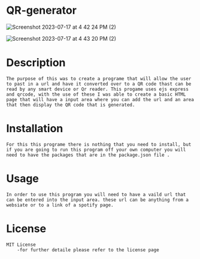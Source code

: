 # QR-generator
![Screenshot 2023-07-17 at 4 42 24 PM (2)](https://github.com/KryptekHD/PreWork-Study-Guide1/assets/125928091/932f657c-1444-432e-9d2d-adb81b2fc4c0)

![Screenshot 2023-07-17 at 4 43 20 PM (2)](https://github.com/KryptekHD/PreWork-Study-Guide1/assets/125928091/ace27daf-8bf3-4f89-8604-ba6fb7fb469b)


# Description 
    The purpose of this was to create a programe that will allow the user to past in a url and have it converted over to a QR code thast can be read by any smart device or Qr reader. This progame uses ejs express and qrcode, with the use of these I was able to create a basic HTML page that will have a input area where you can add the url and an area that then display the QR code that is generated.

# Installation 
    For this this programe there is nothing that you need to install, but if you are going to run this program off your own computer you will need to have the packages that are in the package.json file .

# Usage
    In order to use this program you will need to have a vaild url that can be entered into the input area. these url can be anything from a websiate or to a link of a spotify page.

# License 
    MIT License 
        -for further detaile please refer to the license page 